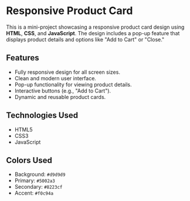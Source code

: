 # Responsive Product Card

This is a mini-project showcasing a responsive product card design using **HTML**, **CSS**, and **JavaScript**. The design includes a pop-up feature that displays product details and options like "Add to Cart" or "Close." 

## Features
- Fully responsive design for all screen sizes.
- Clean and modern user interface.
- Pop-up functionality for viewing product details.
- Interactive buttons (e.g., "Add to Cart").
- Dynamic and reusable product cards.

## Technologies Used
- HTML5
- CSS3
- JavaScript 

## Colors Used
- Background: `#d9d9d9`
- Primary: `#5002a3`
- Secondary: `#8223cf`
- Accent: `#f0c94a`

